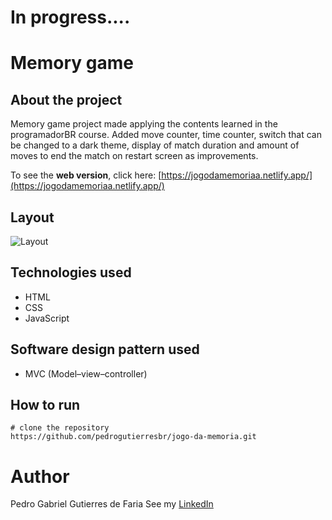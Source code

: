 # In progress....

# Memory game

## About the project

Memory game project made applying the contents learned in the programadorBR course. Added move counter, time counter, switch that can be changed to a dark theme, display of match duration and amount of moves to end the match on restart screen as improvements.

To see the **web version**, click here: [https://jogodamemoriaa.netlify.app/](https://jogodamemoriaa.netlify.app/)

## Layout

![Layout](https://github.com/pedrogutierresbr/jogo-da-memoria/blob/main/assets/gif-desktop.gif?raw=true)

## Technologies used

-   HTML
-   CSS
-   JavaScript

## Software design pattern used

-   MVC (Model–view–controller)

## How to run

```
# clone the repository
https://github.com/pedrogutierresbr/jogo-da-memoria.git
```

# Author

Pedro Gabriel Gutierres de Faria
See my [LinkedIn](https://www.linkedin.com/in/pedro-gutierres/)
